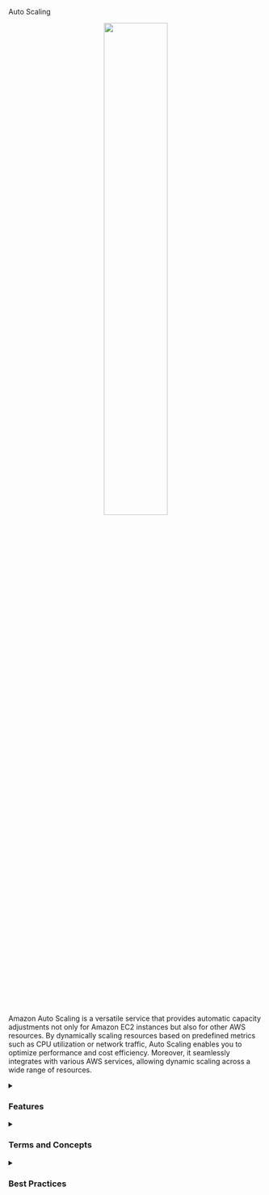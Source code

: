 Auto Scaling
<div align="center">
  <img src="https://miro.medium.com/v2/resize:fit:1200/1*Xd6ZqCDKUo5Cb79c2jdUxg.png" width="50%">
</div>

Amazon Auto Scaling is a versatile service that provides automatic capacity adjustments not only for Amazon EC2 instances but also for other AWS resources. By dynamically scaling resources based on predefined metrics such as CPU utilization or network traffic, Auto Scaling enables you to optimize performance and cost efficiency. Moreover, it seamlessly integrates with various AWS services, allowing dynamic scaling across a wide range of resources.

<details><summary><h3>Features</h3></summary>
<ul>
  <li><b>Dynamic scaling:</b> Auto Scaling automatically adjusts the number of EC2 instances, Docker services running on ECS, Kubernetes clusters on EKS, read/write capacity on DynamoDB, Aurora database instances, and other resources in response to changes in demand, ensuring your applications have the right amount of resources at all times.</li>
  <li><b>Scaling policies:</b> You can define scaling policies that determine when and how to scale EC2 instances, Docker services, read/write capacity on DynamoDB, and others based on metrics such as CPU utilization, network traffic, or custom metrics.</li>
  <li><b>Integration with AWS services:</b> Auto Scaling can be integrated with other AWS services like Amazon CloudWatch, Elastic Load Balancing, AWS Identity and Access Management (IAM) for more efficient and dynamic scaling across a variety of resources.</li>
  <li><b>Instance health monitoring:</b> Auto Scaling continuously monitors the health of EC2 instances, containers, databases, etc., and replaces unhealthy instances to maintain desired capacity and availability.</li>
  <li><b>Scheduled scaling:</b> You can set up scheduled scaling actions to automatically adjust the capacity of your instances, containers, databases, etc., based on predictable patterns, such as increasing during peak hours and decreasing during periods of lower demand.</li>
  <li><b>Integration with AWS Elastic Beanstalk:</b> Auto Scaling can be used with AWS Elastic Beanstalk to automatically scale your web applications based on traffic patterns.</li>
</ul>
</details>

<details><summary><h3>Terms and Concepts</h3></summary>
  <details><summary><h4>Scalability</h4></summary>
        <ul>
          <li>Scalability means that application / system can handle greater loads by adapting.</li>
          <li>There are two kinds of scalability:
            <ul>
              <li>Vertical Scalability
                <ul>
                  <li>Vertical Scalability means increase the size of the instance</li>
                  <li>Improve any part of the instance</li>
                  <li>Your application runs on a t2.micro, Scaling that application vertically means running it on a t2.large</li>
                  <div align="center">
                    <img src="https://thumbs2.imgbox.com/d4/1a/yPfIV4ZR_t.png">
                  </div>
                  <li>Vertical scalability is very common for non distributed systems, such as a database.</li>
                  <li>Theres usually a limit to how much you can vertically scale (hardware limit)</li>
                </ul>
              </li>
              <li>Horizontal Scalability (= elasticity)
                  <ul>
                  <li>Horizontal Scalability means increase the number of the instance / system for your application</li>
                  <li>Horizontal scaling implies distributed systems</li>
                  <li>This is very common for web applications / modern applications</li>
                  <div align="center">
                    <img src="https://thumbs2.imgbox.com/1e/13/1NerXmnE_t.png">
                  </div>
                </ul>
              </li>
            </ul>
          </li>
        </ul>
  </details> 
  <details><summary><h4>Availability</h4></summary>
      <ul>
          <li>High Availability usually goes hand in hand with horizontal scaling</li>
          <li>High availability means running your application / system in at least 2 Availability Zones</li>
          <li>The goal of high availability is to survive a data center loss (disaster)</li>
            <div align="center">
                  <img src="https://thumbs2.imgbox.com/78/63/coxLKVbv_t.png">
            </div>
            <div align="center">
                  <img src="https://thumbs2.imgbox.com/c6/b3/Sjg8TioT_t.png">
            </div>
      </ul>
 </details> 
   <details><summary><h4>Scalability vs Elasticity (vs Agility)</h4></summary>
      <ul>
          <li><b>Scalability:</b> ability to accomodate a larger load by making the hardware stronger (scale up), or by adding nodes (scale out)</li>
          <li><b>Elasticity:</b>once a system is scalable, elasticity means that there will be some "auto-scaling" so that the system can scale based on the load. This is "cloud-friendly", pay-per-use, match demand, optimize costs</li>
          <li><b>Agility:</b>(not related to scalability - distractor) new IT resources are only a click away, wich means that you reduce the time to make those resources available to your developers from weeks to just minutes.</li>
      </ul>
      <hr/>
 </details> 
 <details><summary><h4>Auto Scaling Groups - Scaling Strategies</h4></summary>
      <ul>
          <li><b>Manual Scaling:</b> update the size of an ASG manually</b></li>
          <li><b>Dynamic Scaling:</b> respond to changing demand
              <ul>
                <li><b>Simple / Step Scaling</b>
                    <ul>
                      <li>When a Cloud Watch alarm is triggered (example CPU > 70%), then add 2 units</li>
                      <li>When a Cloud Watch alarm is triggered (example CPU < 30%), then remove</li>
                        <div align="center">
                          <img src="https://100daysofdevops.com/wp-content/uploads/2019/11/auto-scaling.png" width="50%">
                        </div>
                        (Adjusts the number of running instances based on application demand)
                    </ul>
                </li>
                 <li><b>Target Tracking Scaling</b>
                    <ul>
                      <li>Example: I want the avarege ASG CPU to stay around 40%</li>
                    </ul>
                </li>
                <li><b>Scheduled Scaling</b>
                    <ul>
                      <li>Antecipate a scaling based on known usage patterns</li>
                      <li>Example: increase the min capacity to 10 at 5pm on Wednesday</li>
                    </ul>
                    <div align="center">
                      <img src="https://docs.amazonaws.cn/en_us/autoscaling/ec2/userguide/images/capacity-example-with-as-diagram.png" width="50%">
                    </div>
                    (Auto Scaling helps ensure your application has the necessary capacity to handle both current and future demand)
                </li>
              </ul>
          </li>
          <li><b>Predictive Scaling</b>
              <ul>
                <li>Use Machine Learning to predict future traffic ahead of time</li>
                <li>Automatically provisions the right number of resources in advance</li>    
             </ul>
          </li>  
      </ul>
 </details>
</details>

<details><summary><h3>Best Practices</h3></summary>
<ul>
  <li><b>Define appropriate scaling policies:</b> Analyze your application's performance metrics and expected demand to define scaling policies that ensure optimal resource allocation, whether for EC2 instances, Docker services, database instances, etc.</li>
  <li><b>Use dynamic scaling:</b> Enable dynamic scaling based on real-time metrics to automatically adjust the number of instances, containers, read/write capacity on DynamoDB, etc., in response to changes in demand, ensuring optimal performance and cost efficiency.</li>
  <li><b>Monitor and optimize:</b> Regularly monitor and analyze your application's performance, and adjust scaling policies as needed to optimize resource allocation and maintain optimal performance across various AWS resources.</li>
  <li><b>Enable detailed monitoring:</b> Activate detailed monitoring for your Auto Scaling groups to collect more granular metrics and make more informed scaling decisions, regardless of the resource used.</li>
  <li><b>Use scheduled scaling:</b> Take advantage of scheduled scaling actions to automatically adjust the capacity of your instances, containers, databases, etc., based on predictable patterns, such as increasing during peak hours and decreasing during periods of lower demand.</li>
  <li><b>Integrate with other AWS services:</b> Leverage integration with other AWS services such as Amazon CloudWatch, Elastic Load Balancing, AWS Identity and Access Management (IAM) for more efficient and dynamic scaling across a variety of resources.</li>
  <li><b>Optimize the cooldown period:</b> Configure an appropriate cooldown period to prevent Auto Scaling from starting or terminating additional instances immediately after a scaling activity, allowing time for new instances to stabilize, whether for EC2 instances, Docker services, database instances, etc.</li>
</ul>
</details>
